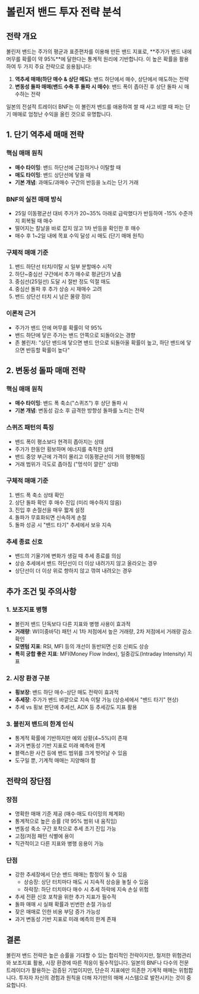 # 볼린저 밴드 투자 전략 분석

## 전략 개요

볼린저 밴드는 주가의 평균과 표준편차를 이용해 만든 밴드 지표로, **주가가 밴드 내에 머무를 확률이 약 95%**에 달한다는 통계적 원리에 기반합니다. 이 높은 확률을 활용하여 두 가지 주요 전략으로 응용됩니다:

1. **역추세 매매(하단 매수 & 상단 매도)**: 밴드 하단에서 매수, 상단에서 매도하는 전략
2. **변동성 돌파 매매(밴드 수축 후 돌파 시 매수)**: 밴드 폭이 좁아진 후 상단 돌파 시 매수하는 전략

일본의 전설적 트레이더 BNF는 이 볼린저 밴드를 애용하여 쌀 때 사고 비쌀 때 파는 단기 매매로 엄청난 수익을 올린 것으로 유명합니다.

## 1. 단기 역추세 매매 전략

### 핵심 매매 원칙
- **매수 타이밍**: 밴드 하단선에 근접하거나 이탈할 때
- **매도 타이밍**: 밴드 상단선에 닿을 때
- **기본 개념**: 과매도/과매수 구간의 반등을 노리는 단기 거래

### BNF의 실전 매매 방식
- 25일 이동평균선 대비 주가가 20~35% 아래로 급락했다가 반등하여 -15% 수준까지 회복될 때 매수
- 떨어지는 칼날을 바로 잡지 않고 1차 반등을 확인한 후 매수
- 매수 후 1~2일 내에 목표 수익 달성 시 매도 (단기 매매 원칙)

### 구체적 매매 기준
1. 밴드 하단선 터치/이탈 시 일부 분할매수 시작
2. 하단~중심선 구간에서 추가 매수로 평균단가 낮춤
3. 중심선(25일선) 도달 시 절반 정도 익절 매도
4. 중심선 돌파 후 추가 상승 시 재매수 고려
5. 밴드 상단선 터치 시 남은 물량 정리

### 이론적 근거
- 주가가 밴드 안에 머무를 확률이 약 95%
- 밴드 하단에 닿은 주가는 밴드 안쪽으로 되돌아오는 경향
- 존 볼린저: "상단 밴드에 닿으면 밴드 안으로 되돌아올 확률이 높고, 하단 밴드에 닿으면 반등할 확률이 높다"

## 2. 변동성 돌파 매매 전략

### 핵심 매매 원칙
- **매수 타이밍**: 밴드 폭 축소("스퀴즈") 후 상단 돌파 시
- **기본 개념**: 변동성 감소 후 급격한 방향성 돌파를 노리는 전략

### 스퀴즈 패턴의 특징
- 밴드 폭이 평소보다 현격히 좁아지는 상태
- 주가가 한동안 횡보하며 에너지를 축적한 상태
- 밴드 중앙 부근에 가격이 몰리고 이동평균선이 거의 평평해짐
- 거래 범위가 극도로 좁아짐 ("멍석이 깔린" 상태)

### 구체적 매매 기준
1. 밴드 폭 축소 상태 확인
2. 상단 돌파 확인 후 매수 진입 (미리 매수하지 않음)
3. 진입 후 손절선을 매우 짧게 설정
4. 돌파가 무효화되면 신속하게 손절
5. 돌파 성공 시 "밴드 타기" 추세에서 보유 지속

### 추세 종료 신호
- 밴드의 기울기에 변화가 생길 때 추세 종료를 의심
- 상승 추세에서 밴드 하단선이 더 이상 내려가지 않고 올라오는 경우
- 상단선이 더 이상 위로 향하지 않고 꺾여 내려오는 경우

## 추가 조건 및 주의사항

### 1. 보조지표 병행
- 볼린저 밴드 단독보다 다른 지표와 병행 사용이 효과적
- **거래량**: W(이중바닥) 패턴 시 1차 저점에서 높은 거래량, 2차 저점에서 거래량 감소 확인
- **모멘텀 지표**: RSI, MFI 등의 개선이 동반되면 신호 신뢰도 상승
- **특히 궁합 좋은 지표**: MFI(Money Flow Index), 일중강도(Intraday Intensity) 지표

### 2. 시장 환경 구분
- **횡보장**: 밴드 하단 매수-상단 매도 전략이 효과적
- **추세장**: 주가가 밴드 바깥으로 지속 이탈 가능 (상승세에서 "밴드 타기" 현상)
- 추세 vs 횡보 판단에 추세선, ADX 등 추세강도 지표 활용

### 3. 볼린저 밴드의 한계 인식
- 통계적 확률에 기반하지만 예외 상황(4~5%)이 존재
- 과거 변동성 기반 지표로 미래 예측에 한계
- 블랙스완 사건 등에 밴드 범위를 크게 벗어날 수 있음
- 도구일 뿐, 기계적 매매는 지양해야 함

## 전략의 장단점

### 장점
- 명확한 매매 기준 제공 (매수·매도 타이밍의 체계화)
- 통계적으로 높은 승률 (약 95% 범위 내 움직임)
- 변동성 축소 구간 포착으로 추세 초기 진입 가능
- 고점/저점 패턴 식별에 용이
- 직관적이고 다른 지표와 병행 응용이 가능

### 단점
- 강한 추세장에서 단순 밴드 매매는 함정이 될 수 있음
  - 상승장: 상단 터치마다 매도 시 지속적 상승을 놓칠 수 있음
  - 하락장: 하단 터치마다 매수 시 추세 하락에 지속 손실 위험
- 추세 전환 신호 포착을 위한 추가 지표가 필수적
- 돌파 매매 시 실패 확률과 빈번한 손절 가능성
- 잦은 매매로 인한 비용 부담 증가 가능성
- 과거 변동성 기반 지표로 미래 예측의 한계 존재

## 결론

볼린저 밴드 전략은 높은 승률을 기대할 수 있는 합리적인
전략이지만, 철저한 위험관리와 보조지표 활용, 시장 환경에 따른 적응이 필수적입니다. 일본의 BNF나 다수의 전문 트레이더가 활용하는 검증된 기법이지만, 단순히 지표에만 의존한 기계적 매매는 위험합니다. 투자자 자신의 경험과 원칙을 더해 자기만의 매매 시스템으로 발전시키는 것이 중요합니다. 
